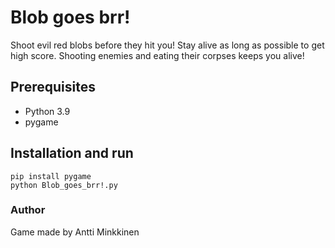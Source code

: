 # Blob goes brr!

Shoot evil red blobs before they hit you! Stay alive as long as possible to get high score. Shooting enemies and eating their corpses keeps you alive!

## Prerequisites

- Python 3.9
- pygame

## Installation and run

```
pip install pygame
python Blob_goes_brr!.py
```

### Author

Game made by Antti Minkkinen
